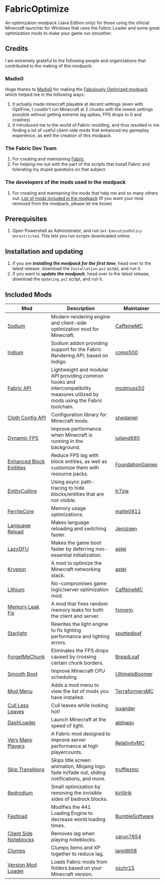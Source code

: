 # FabricOptimize
An optimization modpack (Java Edition only) for those using the ofiicial Minecraft launcher for Windows that uses the Fabric Loader and some great optimization mods to make your game run smoother.
## Credits
I am extremely grateful to the following people and organizations that contributed to the making of this modpack:
### Madis0
Huge thanks to [Madis0](https://github.com/Madis0) for making the [Fabulously Optimized modpack](https://github.com/Fabulously-Optimized/fabulously-optimized) which helped me in the following ways:
1. It actually made minecraft playable at decent settings (even with OptiFine, I couldn't run Minecraft at 2 chunks with the lowest settings possible without getting extreme lag spikes, FPS drops to 0 and crashes)
2. It introduced me to the world of Fabric modding, and thus resulted in me finding a lot of useful client-side mods that enhanced my gameplay experience, as well the creation of this modpack.
### The Fabric Dev Team
1. For creating and maintaining [Fabric](https://fabricmc.net/)
2. For helping me out with the part of the scripts that install Fabric and tolerating my stupid questions on that subject.
### The developers of the mods used in the modpack
1. For creating and maintaining the mods that help me and so many others out. [List of mods included in the modpack](https://example.com/)
(If you want your mod removed from the modpack, please let me know)
## Prerequisites
1. Open Powershell as Administrator, and run `Set-ExecutionPolicy Unrestricted`. This lets you run scripts downloaded online.
## Installation and updating
1. If you are ***installing the modpack for the first time***, head over to the latest release, download the `Installation.ps1` script, and run it.
2. If you want to ***update the modpack***, head over to the latest release, download the `Updating.ps1` script, and run it.
## Included Mods
| Mod | Description | Maintainer |
| ----------- | ----------- | ----------- |
| [Sodium](https://modrinth.com/mod/sodium) | Modern rendering engine and client-side optimization mod for Minecraft. | [CaffeineMC](https://github.com/CaffeineMC) |
| [Indium](https://modrinth.com/mod/indium) | Sodium addon providing support for the Fabric Rendering API, based on Indigo. | [comp500](https://modrinth.com/user/comp500) |
| [Fabric API](https://modrinth.com/mod/fabric-api) | Lightweight and modular API providing common hooks and intercompatibility measures utilized by mods using the Fabric toolchain. | [modmuss50](https://modrinth.com/user/modmuss50) |
| [Cloth Config API](https://modrinth.com/mod/cloth-config) | Configuration library for Minecraft mods. | [shedaniel](https://modrinth.com/user/shedaniel) |
| [Dynamic FPS](https://modrinth.com/mod/dynamic-fps) | Improve performance when Minecraft is running in the background. | [juliand665](https://modrinth.com/user/juliand665) |
| [Enhanced Block Enitities](https://modrinth.com/mod/ebe) | Reduce FPS lag with block entities, as well as customize them with resource packs. | [FoundationGames](https://modrinth.com/user/FoundationGames) |
| [EntityCulling](https://modrinth.com/mod/entityculling) | Using async path-tracing to hide blocks/entities that are not visible. | [tr7zw](https://modrinth.com/user/tr7zw) |
| [FerriteCore](https://modrinth.com/mod/ferrite-core) | Memory usage optimizations. | [malte0811](https://modrinth.com/user/malte0811) |
| [Language Reload](https://modrinth.com/mod/language-reload) | Makes language reloading and switching faster. | [Jerozgen](https://modrinth.com/user/Jerozgen) |
| [LazyDFU](https://modrinth.com/mod/lazydfu) | Makes the game boot faster by deferring non-essential initialization. | [astei](https://modrinth.com/user/astei) |
| [Krypton](https://modrinth.com/mod/krypton) | A mod to optimize the Minecraft networking stack. | [astei](https://modrinth.com/user/astei) |
| [Lithium](https://modrinth.com/mod/lithium) | No-compromises game logic/server optimization mod. | [CaffeineMC](https://github.com/CaffeineMC) |
| [Memory Leak Fix](https://modrinth.com/mod/memoryleakfix) | A mod that fixes random memory leaks for both the client and server. | [fxmorin](https://modrinth.com/user/fxmorin) |
| [Starlight](https://modrinth.com/mod/starlight) | Rewrites the light engine to fix lighting performance and lighting errors. | [spottedleaf](https://modrinth.com/user/spottedleaf) |
| [ForgetMeChunk](https://modrinth.com/mod/forgetmechunk) | Eliminates the FPS drops caused by crossing certain chunk borders. | [BreadLoaf](https://modrinth.com/user/BreadLoaf) |
| [Smooth Boot](https://modrinth.com/mod/smoothboot-fabric) | Improve Minecraft CPU scheduling. | [UltimateBoomer](https://modrinth.com/user/UltimateBoomer) |
| [Mod Menu](https://modrinth.com/mod/modmenu) | Adds a mod menu to view the list of mods you have installed. | [TerraformersMC](https://github.com/TerraformersMC) |
| [Cull Less Leaves](https://modrinth.com/mod/cull-less-leaves) | Cull leaves while looking hot! | [isxander](https://modrinth.com/user/isxander) |
| [DashLoader](https://modrinth.com/mod/dashloader) | Launch Minecraft at the speed of light. | [alphaqu](https://modrinth.com/user/alphaqu) |
| [Very Many Players](https://modrinth.com/mod/vmp-fabric) | A Fabric mod designed to improve server performance at high playercounts. | [RelativityMC](https://github.com/RelativityMC) |
| [Skip Transitions](https://modrinth.com/mod/skip-transitions) | Skips title screen animation, Mojang logo fade in/fade out, sliding notifications, and more. | [trufflezmc](https://modrinth.com/user/trufflezmc) |
| [Bedrodium](https://modrinth.com/mod/bedrodium) | Small optimization by removing the invisible sides of bedrock blocks. | [kirillirik](https://modrinth.com/user/kirillirik) |
| [Fastload](https://modrinth.com/mod/fastload) | Modifies the 441 Loading Engine to decrease world loading times. | [BumbleSoftware](https://github.com/BumbleSoftware) |
| [Client Side Noteblocks](https://modrinth.com/mod/clientsidenoteblocks) | Removes lag when playing noteblocks. | [varun7654](https://github.com/varun7654) |
| [Clumps](https://www.curseforge.com/minecraft/mc-mods/clumps) | Clumps items and XP together to reduce lag. | [jaredlll08](https://github.com/jaredlll08) |
| [Version Mod Loader](https://modrinth.com/mod/vml) | Loads Fabric mods from folders based on your Minecraft version. | [sschr15](https://modrinth.com/user/sschr15) |
